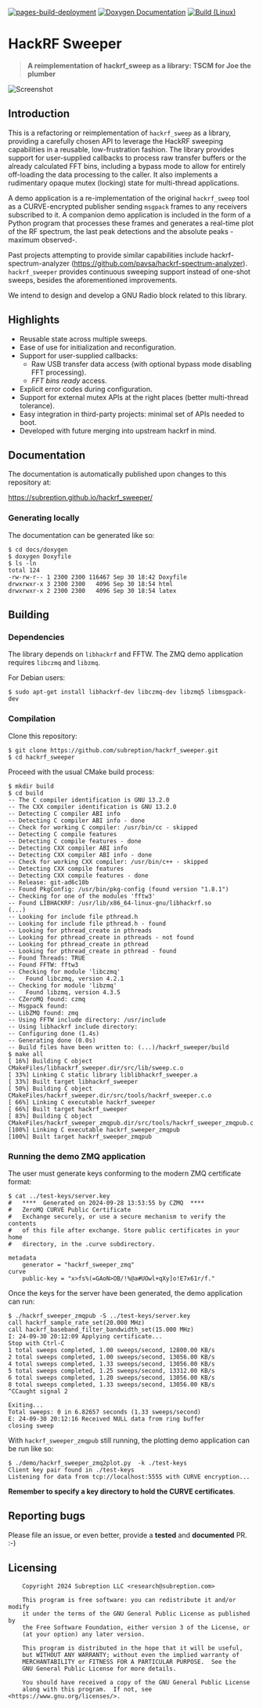 [![pages-build-deployment](https://github.com/subreption/hackrf_sweeper/actions/workflows/pages/pages-build-deployment/badge.svg)](https://github.com/subreption/hackrf_sweeper/actions/workflows/pages/pages-build-deployment) [![Doxygen Documentation](https://github.com/subreption/hackrf_sweeper/actions/workflows/deploy_doxygen.yml/badge.svg)](https://github.com/subreption/hackrf_sweeper/actions/workflows/deploy_doxygen.yml) [![Build (Linux)](https://github.com/subreption/hackrf_sweeper/actions/workflows/build_linux.yml/badge.svg)](https://github.com/subreption/hackrf_sweeper/actions/workflows/build_linux.yml)

# HackRF Sweeper

> **A reimplementation of hackrf_sweep as a library: TSCM for Joe the plumber**


![Screenshot](images/plot_demo.png)

## Introduction

This is a refactoring or reimplementation of `hackrf_sweep` as a library, providing a carefully chosen API
to leverage the HackRF sweeping capabilities in a reusable, low-frustration fashion. The library provides
support for user-supplied callbacks to process raw transfer buffers or the already calculated FFT bins,
including a bypass mode to allow for entirely off-loading the data processing to the caller. It also
implements a rudimentary opaque mutex (locking) state for multi-thread applications.

A demo application is a re-implementation of the original `hackrf_sweep` tool as a CURVE-encrypted publisher
sending `msgpack` frames to any receivers subscribed to it. A companion demo application is included in
the form of a Python program that processes these frames and generates a real-time plot of the RF spectrum,
the last peak detections and the absolute peaks -maximum observed-.

Past projects attempting to provide similar capabilities include hackrf-spectrum-analyzer (https://github.com/pavsa/hackrf-spectrum-analyzer). `hackrf_sweeper` provides continuous sweeping support instead of one-shot sweeps, besides the aforementioned improvements.

We intend to design and develop a GNU Radio block related to this library.

## Highlights

 - Reusable state across multiple sweeps.
 - Ease of use for initialization and reconfiguration.
 - Support for user-supplied callbacks:
   - Raw USB transfer data access (with optional bypass mode disabling FFT processing).
   - *FFT bins ready* access.
 - Explicit error codes during configuration.
 - Support for external mutex APIs at the right places (better multi-thread tolerance).
 - Easy integration in third-party projects: minimal set of APIs needed to boot.
 - Developed with future merging into upstream hackrf in mind.

## Documentation

The documentation is automatically published upon changes to this repository at:

https://subreption.github.io/hackrf_sweeper/

### Generating locally
The documentation can be generated like so:

```
$ cd docs/doxygen
$ doxygen Doxyfile
$ ls -ln
total 124
-rw-rw-r-- 1 2300 2300 116467 Sep 30 18:42 Doxyfile
drwxrwxr-x 3 2300 2300   4096 Sep 30 18:54 html
drwxrwxr-x 2 2300 2300   4096 Sep 30 18:54 latex
```

## Building

### Dependencies

The library depends on `libhackrf` and FFTW. The ZMQ demo application requires `libczmq` and `libzmq`.

For Debian users:

```
$ sudo apt-get install libhackrf-dev libczmq-dev libzmq5 libmsgpack-dev
```

### Compilation

Clone this repository:

```
$ git clone https://github.com/subreption/hackrf_sweeper.git
$ cd hackrf_sweeper
```

Proceed with the usual CMake build process:

```
$ mkdir build
$ cd build
-- The C compiler identification is GNU 13.2.0
-- The CXX compiler identification is GNU 13.2.0
-- Detecting C compiler ABI info
-- Detecting C compiler ABI info - done
-- Check for working C compiler: /usr/bin/cc - skipped
-- Detecting C compile features
-- Detecting C compile features - done
-- Detecting CXX compiler ABI info
-- Detecting CXX compiler ABI info - done
-- Check for working CXX compiler: /usr/bin/c++ - skipped
-- Detecting CXX compile features
-- Detecting CXX compile features - done
-- Release: git-ad6c10b
-- Found PkgConfig: /usr/bin/pkg-config (found version "1.8.1")
-- Checking for one of the modules 'fftw3'
-- Found LIBHACKRF: /usr/lib/x86_64-linux-gnu/libhackrf.so
(...)
-- Looking for include file pthread.h
-- Looking for include file pthread.h - found
-- Looking for pthread_create in pthreads
-- Looking for pthread_create in pthreads - not found
-- Looking for pthread_create in pthread
-- Looking for pthread_create in pthread - found
-- Found Threads: TRUE
-- Found FFTW: fftw3
-- Checking for module 'libczmq'
--   Found libczmq, version 4.2.1
-- Checking for module 'libzmq'
--   Found libzmq, version 4.3.5
-- CZeroMQ found: czmq
-- Msgpack found:
-- LibZMQ found: zmq
-- Using FFTW include directory: /usr/include
-- Using libhackrf include directory:
-- Configuring done (1.4s)
-- Generating done (0.0s)
-- Build files have been written to: (...)/hackrf_sweeper/build
$ make all
[ 16%] Building C object CMakeFiles/libhackrf_sweeper.dir/src/lib/sweep.c.o
[ 33%] Linking C static library liblibhackrf_sweeper.a
[ 33%] Built target libhackrf_sweeper
[ 50%] Building C object CMakeFiles/hackrf_sweeper.dir/src/tools/hackrf_sweeper.c.o
[ 66%] Linking C executable hackrf_sweeper
[ 66%] Built target hackrf_sweeper
[ 83%] Building C object CMakeFiles/hackrf_sweeper_zmqpub.dir/src/tools/hackrf_sweeper_zmqpub.c.o
[100%] Linking C executable hackrf_sweeper_zmqpub
[100%] Built target hackrf_sweeper_zmqpub
```

### Running the demo ZMQ application

The user must generate keys conforming to the modern ZMQ certificate format:

```
$ cat ../test-keys/server.key
#   ****  Generated on 2024-09-28 13:53:55 by CZMQ  ****
#   ZeroMQ CURVE Public Certificate
#   Exchange securely, or use a secure mechanism to verify the contents
#   of this file after exchange. Store public certificates in your home
#   directory, in the .curve subdirectory.

metadata
    generator = "hackrf_sweeper_zmq"
curve
    public-key = "x>fs%(=GAoN>OB/!%@a#UOwl+qXy]o!E7x61r/f."
```

Once the keys for the server have been generated, the demo application can run:

```
$ ./hackrf_sweeper_zmqpub -S ../test-keys/server.key
call hackrf_sample_rate_set(20.000 MHz)
call hackrf_baseband_filter_bandwidth_set(15.000 MHz)
I: 24-09-30 20:12:09 Applying certificate...
Stop with Ctrl-C
1 total sweeps completed, 1.00 sweeps/second, 12800.00 KB/s
2 total sweeps completed, 1.00 sweeps/second, 13056.00 KB/s
4 total sweeps completed, 1.33 sweeps/second, 13056.00 KB/s
5 total sweeps completed, 1.25 sweeps/second, 13312.00 KB/s
6 total sweeps completed, 1.20 sweeps/second, 13056.00 KB/s
8 total sweeps completed, 1.33 sweeps/second, 13056.00 KB/s
^CCaught signal 2

Exiting...
Total sweeps: 0 in 6.82657 seconds (1.33 sweeps/second)
E: 24-09-30 20:12:16 Received NULL data from ring buffer
closing sweep
```
With `hackrf_sweeper_zmqpub` still running, the plotting demo application can be run like so:

```
$ ./demo/hackrf_sweeper_zmq2plot.py  -k ./test-keys
Client key pair found in ./test-keys
Listening for data from tcp://localhost:5555 with CURVE encryption...
```

**Remember to specify a key directory to hold the CURVE certificates**.

## Reporting bugs

Please file an issue, or even better, provide a **tested** and **documented** PR. :-)

## Licensing

```
    Copyright 2024 Subreption LLC <research@subreption.com>

    This program is free software: you can redistribute it and/or modify
    it under the terms of the GNU General Public License as published by
    the Free Software Foundation, either version 3 of the License, or
    (at your option) any later version.

    This program is distributed in the hope that it will be useful,
    but WITHOUT ANY WARRANTY; without even the implied warranty of
    MERCHANTABILITY or FITNESS FOR A PARTICULAR PURPOSE.  See the
    GNU General Public License for more details.

    You should have received a copy of the GNU General Public License
    along with this program.  If not, see <https://www.gnu.org/licenses/>.
```
